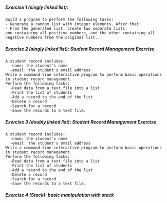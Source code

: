 ##### Exercise 1 (singly linked list): 
    Build a program to perform the following tasks:
    - Generate a random list with integer elements. After that:
    - From the generated list, create two separate lists: 
    one containing all positive numbers, and the other containing all negative numbers from the original list.

##### Exercise 2 (singly linked list): Student Record Management Exercise
    A student record includes:
      -name: the student's name
      -email: the student's email address
    Write a command-line interactive program to perform basic operations in student record management.
    Perform the following tasks:
      -Read data from a text file into a list
      -Print the list of students
      -Add a record to the end of the list
      -Delete a record
      -Search for a record
      -Save the records to a text file.

##### Exercise 3 (doubly linked list): Student Record Management Exercise
    A student record includes:
      -name: the student's name
      -email: the student's email address
    Write a command-line interactive program to perform basic operations in student record management.
    Perform the following tasks:
      -Read data from a text file into a list
      -Print the list of students
      -Add a record to the end of the list
      -Delete a record
      -Search for a record
      -Save the records to a text file.

##### Exercise 4 (Stack): basic manipulation with stack
